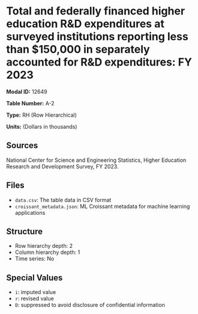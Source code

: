 # Total and federally financed higher education R&D expenditures at surveyed institutions reporting less than $150,000 in separately accounted for R&D expenditures: FY 2023

**Modal ID:** 12649

**Table Number:** A-2

**Type:** RH (Row Hierarchical)

**Units:** (Dollars in thousands)

## Sources

National Center for Science and Engineering Statistics, Higher Education Research and Development Survey, FY 2023.

## Files

- `data.csv`: The table data in CSV format
- `croissant_metadata.json`: ML Croissant metadata for machine learning applications

## Structure

- Row hierarchy depth: 2
- Column hierarchy depth: 1
- Time series: No

## Special Values

- `i`: imputed value
- `r`: revised value
- `D`: suppressed to avoid disclosure of confidential information
